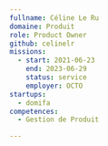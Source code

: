 ```yaml
---
fullname: Céline Le Ru
domaine: Produit
role: Product Owner
github: celinelr
missions:
  - start: 2021-06-23
    end: 2023-06-29
    status: service
    employer: OCTO
startups:
  - domifa
competences:
  - Gestion de Produit

---
```



